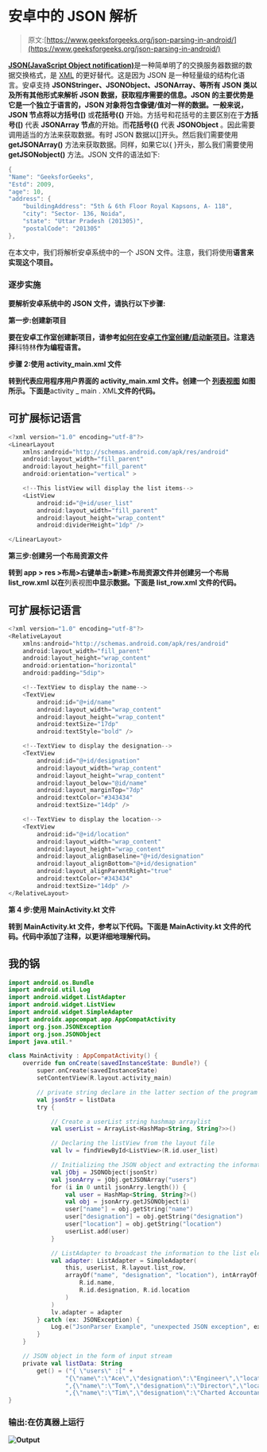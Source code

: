 # 安卓中的 JSON 解析

> 原文:[https://www.geeksforgeeks.org/json-parsing-in-android/](https://www.geeksforgeeks.org/json-parsing-in-android/)

[**JSON(JavaScript Object notification)**](https://www.geeksforgeeks.org/json-full-form/)是一种简单明了的交换服务器数据的数据交换格式，是 [XML](https://www.geeksforgeeks.org/difference-between-json-and-xml/) 的更好替代。这是因为 JSON 是一种轻量级的结构化语言。安卓支持 **JSONStringer、JSONObject、JSONArray、**等所有 JSON 类以及所有其他形式来解析 JSON 数据，获取程序需要的信息。JSON 的主要优势是它是一个独立于语言的，JSON 对象将包含像键/值对一样的数据。一般来说，JSON 节点将以**方括号([)** 或**花括号({)** 开始。方括号和花括号的主要区别在于**方括号([)** 代表 **JSONArray 节点**的开始。而**花括号({)** 代表 **JSONObject** 。因此需要调用适当的方法来获取数据。有时 JSON 数据以[]开头。然后我们需要使用 **getJSONArray()** 方法来获取数据。同样，如果它以{ }开头，那么我们需要使用 **getJSONobject()** 方法。JSON 文件的语法如下:

```kt
{ 
"Name": "GeeksforGeeks", 
"Estd": 2009, 
"age": 10, 
"address": { 
    "buildingAddress": "5th & 6th Floor Royal Kapsons, A- 118", 
    "city": "Sector- 136, Noida", 
    "state": "Uttar Pradesh (201305)", 
    "postalCode": "201305"
}, 

```

在本文中，我们将解析安卓系统中的一个 JSON 文件。注意，我们将使用**语言来实现这个项目。**

### **逐步实施**

**要解析安卓系统中的 JSON 文件，请执行以下步骤:**

****第一步:创建新项目****

**要在安卓工作室创建新项目，请参考[如何在安卓工作室创建/启动新项目](https://www.geeksforgeeks.org/android-how-to-create-start-a-new-project-in-android-studio/)。注意选择**科特林**作为编程语言。**

****步骤 2:使用 activity_main.xml 文件****

**转到代表应用程序用户界面的 **activity_main.xml** 文件。创建一个 [**列表视图**](https://www.geeksforgeeks.org/android-listview-in-kotlin/) 如图所示。下面是**activity _ main . XML**文件的代码。**

## **可扩展标记语言**

```kt
<?xml version="1.0" encoding="utf-8"?>
<LinearLayout 
    xmlns:android="http://schemas.android.com/apk/res/android"
    android:layout_width="fill_parent"
    android:layout_height="fill_parent"
    android:orientation="vertical" >

    <!--This listView will display the list items-->
    <ListView
        android:id="@+id/user_list"
        android:layout_width="fill_parent"
        android:layout_height="wrap_content"
        android:dividerHeight="1dp" />

</LinearLayout>
```

****第三步:创建另一个布局资源文件****

**转到 **app > res >布局>右键单击>新建>布局资源文件**并创建另一个布局 **list_row.xml** 以在**列表视图**中显示数据。下面是 **list_row.xml** 文件的代码。**

## **可扩展标记语言**

```kt
<?xml version="1.0" encoding="utf-8"?>
<RelativeLayout 
    xmlns:android="http://schemas.android.com/apk/res/android"
    android:layout_width="fill_parent"
    android:layout_height="wrap_content"
    android:orientation="horizontal"
    android:padding="5dip">

    <!--TextView to display the name-->
    <TextView
        android:id="@+id/name"
        android:layout_width="wrap_content"
        android:layout_height="wrap_content"
        android:textSize="17dp"
        android:textStyle="bold" />

    <!--TextView to display the designation-->
    <TextView
        android:id="@+id/designation"
        android:layout_width="wrap_content"
        android:layout_height="wrap_content"
        android:layout_below="@id/name"
        android:layout_marginTop="7dp"
        android:textColor="#343434"
        android:textSize="14dp" />

    <!--TextView to display the location-->
    <TextView
        android:id="@+id/location"
        android:layout_width="wrap_content"
        android:layout_height="wrap_content"
        android:layout_alignBaseline="@+id/designation"
        android:layout_alignBottom="@+id/designation"
        android:layout_alignParentRight="true"
        android:textColor="#343434"
        android:textSize="14dp" />
</RelativeLayout>
```

****第 4 步:使用 MainActivity.kt 文件****

**转到 **MainActivity.kt** 文件，参考以下代码。下面是 **MainActivity.kt** 文件的代码。代码中添加了注释，以更详细地理解代码。**

## **我的锅**

```kt
import android.os.Bundle
import android.util.Log
import android.widget.ListAdapter
import android.widget.ListView
import android.widget.SimpleAdapter
import androidx.appcompat.app.AppCompatActivity
import org.json.JSONException
import org.json.JSONObject
import java.util.*

class MainActivity : AppCompatActivity() {
    override fun onCreate(savedInstanceState: Bundle?) {
        super.onCreate(savedInstanceState)
        setContentView(R.layout.activity_main)

        // private string declare in the latter section of the program
        val jsonStr = listData
        try {

            // Create a userList string hashmap arraylist
            val userList = ArrayList<HashMap<String, String?>>()

            // Declaring the listView from the layout file
            val lv = findViewById<ListView>(R.id.user_list)

            // Initializing the JSON object and extracting the information
            val jObj = JSONObject(jsonStr)
            val jsonArry = jObj.getJSONArray("users")
            for (i in 0 until jsonArry.length()) {
                val user = HashMap<String, String?>()
                val obj = jsonArry.getJSONObject(i)
                user["name"] = obj.getString("name")
                user["designation"] = obj.getString("designation")
                user["location"] = obj.getString("location")
                userList.add(user)
            }

            // ListAdapter to broadcast the information to the list elements
            val adapter: ListAdapter = SimpleAdapter(
                this, userList, R.layout.list_row,
                arrayOf("name", "designation", "location"), intArrayOf(
                    R.id.name,
                    R.id.designation, R.id.location
                )
            )
            lv.adapter = adapter
        } catch (ex: JSONException) {
            Log.e("JsonParser Example", "unexpected JSON exception", ex)
        }
    }

    // JSON object in the form of input stream
    private val listData: String
        get() = ("{ \"users\" :[" +
                "{\"name\":\"Ace\",\"designation\":\"Engineer\",\"location\":\"New York\"}" +
                ",{\"name\":\"Tom\",\"designation\":\"Director\",\"location\":\"Chicago\"}" +
                ",{\"name\":\"Tim\",\"designation\":\"Charted Accountant\",\"location\":\"Sunnyvale\"}] }")
}
```

### ****输出:在仿真器上运行****

**![Output](img/1adc0aba4758a3f65675409ce0e9cd9a.png)**